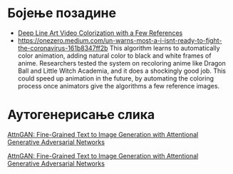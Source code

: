 # Бојење позадине

+ [Deep Line Art Video Colorization with a Few References](https://arxiv.org/pdf/2003.10685v1.pdf)
+ https://onezero.medium.com/un-warns-most-a-i-isnt-ready-to-fight-the-coronavirus-161b8347ff2b
This algorithm learns to automatically color animation, adding natural color to black and white frames of anime. Researchers tested the system on recoloring anime like Dragon Ball and Little Witch Academia, and it does a shockingly good job. This could speed up animation in the future, by automating the coloring process once animators give the algorithms a few reference images.

# Аутогенерисање слика

[AttnGAN: Fine-Grained Text to Image Generation with Attentional Generative Adversarial Networks](https://arxiv.org/pdf/1711.10485.pdf)

[AttnGAN: Fine-Grained Text to Image Generation with Attentional Generative Adversarial Networks](https://arxiv.org/abs/1711.10485)